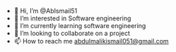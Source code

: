 - 👋 Hi, I’m @AbIsmail51
- 👀 I’m interested in Software engineering
- 🌱 I’m currently learning software engineering
- 💞️ I’m looking to collaborate on a project
- 📫 How to reach me abdulmalikismail051@gmail.com

<!---
AbIsmail51/AbIsmail51 is a ✨ special ✨ repository because its `README.md` (this file) appears on your GitHub profile.
You can click the Preview link to take a look at your changes.
--->
